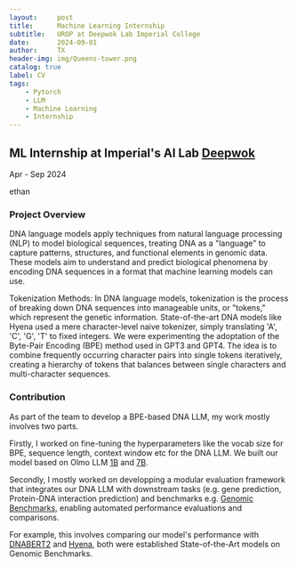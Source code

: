 ```yaml
---
layout:     post
title:      Machine Learning Internship
subtitle:   UROP at Deepwok Lab Imperial College
date:       2024-09-01
author:     TX
header-img: img/Queens-tower.png
catalog: true
label: CV
tags:
    - Pytorch
    - LLM
    - Machine Learning
    - Internship
---
```

## ML Internship at Imperial's AI Lab [Deepwok](https://deepwok.github.io/)
Apr - Sep 2024

ethan

### Project Overview
DNA language models apply techniques from natural language processing (NLP) to model biological sequences, treating DNA as a "language" to capture patterns, structures, and functional elements in genomic data. These models aim to understand and predict biological phenomena by encoding DNA sequences in a format that machine learning models can use.

Tokenization Methods: In DNA language models, tokenization is the process of breaking down DNA sequences into manageable units, or "tokens," which represent the genetic information. State-of-the-art DNA models like Hyena used a mere character-level naive tokenizer, simply translating 'A', 'C', 'G', 'T' to fixed integers. We were experimenting the adoptation of the 
Byte-Pair Encoding (BPE) method used in GPT3 and GPT4. The idea is to combine frequently occurring character pairs into single tokens iteratively, creating a hierarchy of tokens that balances between single characters and multi-character sequences.

### Contribution
As part of the team to develop a BPE-based DNA LLM, my work mostly involves two parts.

Firstly, I worked on fine-tuning the hyperparameters like the vocab size for BPE, sequence length, context window etc for the DNA LLM. We built our model based on Olmo LLM [1B](https://huggingface.co/allenai/OLMo-1B) and [7B](https://huggingface.co/allenai/OLMo-7B).

Secondly, I mostly worked on developping a modular evaluation framework that integrates our DNA LLM with downstream tasks (e.g. gene prediction, Protein-DNA interaction prediction) and benchmarks e.g. [Genomic Benchmarks](https://github.com/ML-Bioinfo-CEITEC/genomic_benchmarks), enabling automated performance evaluations and comparisons. 

For example, this involves comparing our model's performance with [DNABERT2](https://github.com/MAGICS-LAB/DNABERT_2) and [Hyena](https://github.com/HazyResearch/hyena-dna), both were established State-of-the-Art models on Genomic Benchmarks. 

